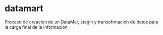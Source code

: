 # datamart
 Proceso de creacion de un DataMar, stagin y transofrmacion de datos para la carga final de la informacion

